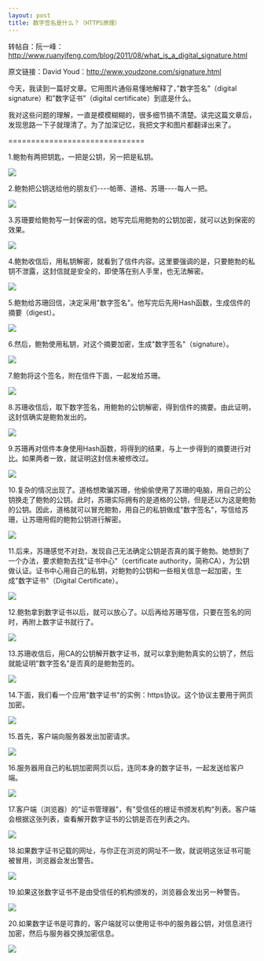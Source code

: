 ```yaml
---
layout: post
title: 数字签名是什么？（HTTPS原理）
---
```


转帖自：阮一峰：<http://www.ruanyifeng.com/blog/2011/08/what_is_a_digital_signature.html>

原文链接：David Youd：http://www.youdzone.com/signature.html

今天，我读到一篇好文章。它用图片通俗易懂地解释了，”数字签名”（digital signature）和”数字证书”（digital certificate）到底是什么。

我对这些问题的理解，一直是模模糊糊的，很多细节搞不清楚。读完这篇文章后，发现思路一下子就理清了。为了加深记忆，我把文字和图片都翻译出来了。

==============================

1.鲍勃有两把钥匙，一把是公钥，另一把是私钥。

![](/res/img/in_posts/ds/1.png)

2.鲍勃把公钥送给他的朋友们----帕蒂、道格、苏珊----每人一把。

![](/res/img/in_posts/ds/2.png)

3.苏珊要给鲍勃写一封保密的信。她写完后用鲍勃的公钥加密，就可以达到保密的效果。

![](/res/img/in_posts/ds/3.png)

4.鲍勃收信后，用私钥解密，就看到了信件内容。这里要强调的是，只要鲍勃的私钥不泄露，这封信就是安全的，即使落在别人手里，也无法解密。

![](/res/img/in_posts/ds/4.png)

5.鲍勃给苏珊回信，决定采用"数字签名"。他写完后先用Hash函数，生成信件的摘要（digest）。

![](/res/img/in_posts/ds/5.png)

6.然后，鲍勃使用私钥，对这个摘要加密，生成"数字签名"（signature）。

![](/res/img/in_posts/ds/6.png)

7.鲍勃将这个签名，附在信件下面，一起发给苏珊。

![](/res/img/in_posts/ds/7.png)

8.苏珊收信后，取下数字签名，用鲍勃的公钥解密，得到信件的摘要。由此证明，这封信确实是鲍勃发出的。

![](/res/img/in_posts/ds/8.png)

9.苏珊再对信件本身使用Hash函数，将得到的结果，与上一步得到的摘要进行对比。如果两者一致，就证明这封信未被修改过。

![](/res/img/in_posts/ds/9.png)

10.复杂的情况出现了。道格想欺骗苏珊，他偷偷使用了苏珊的电脑，用自己的公钥换走了鲍勃的公钥。此时，苏珊实际拥有的是道格的公钥，但是还以为这是鲍勃的公钥。因此，道格就可以冒充鲍勃，用自己的私钥做成"数字签名"，写信给苏珊，让苏珊用假的鲍勃公钥进行解密。

![](/res/img/in_posts/ds/10.png)

11.后来，苏珊感觉不对劲，发现自己无法确定公钥是否真的属于鲍勃。她想到了一个办法，要求鲍勃去找"证书中心"（certificate authority，简称CA），为公钥做认证。证书中心用自己的私钥，对鲍勃的公钥和一些相关信息一起加密，生成"数字证书"（Digital Certificate）。

![](/res/img/in_posts/ds/11.png)

12.鲍勃拿到数字证书以后，就可以放心了。以后再给苏珊写信，只要在签名的同时，再附上数字证书就行了。

![](/res/img/in_posts/ds/12.png)

13.苏珊收信后，用CA的公钥解开数字证书，就可以拿到鲍勃真实的公钥了，然后就能证明"数字签名"是否真的是鲍勃签的。

![](/res/img/in_posts/ds/13.png)

14.下面，我们看一个应用"数字证书"的实例：https协议。这个协议主要用于网页加密。

![](/res/img/in_posts/ds/14.png)

15.首先，客户端向服务器发出加密请求。

![](/res/img/in_posts/ds/15.png)

16.服务器用自己的私钥加密网页以后，连同本身的数字证书，一起发送给客户端。

![](/res/img/in_posts/ds/16.png)

17.客户端（浏览器）的"证书管理器"，有"受信任的根证书颁发机构"列表。客户端会根据这张列表，查看解开数字证书的公钥是否在列表之内。

![](/res/img/in_posts/ds/17.png)

18.如果数字证书记载的网址，与你正在浏览的网址不一致，就说明这张证书可能被冒用，浏览器会发出警告。

![](/res/img/in_posts/ds/18.png)

19.如果这张数字证书不是由受信任的机构颁发的，浏览器会发出另一种警告。

![](/res/img/in_posts/ds/19.png)

20.如果数字证书是可靠的，客户端就可以使用证书中的服务器公钥，对信息进行加密，然后与服务器交换加密信息。

![](/res/img/in_posts/ds/20.png)
